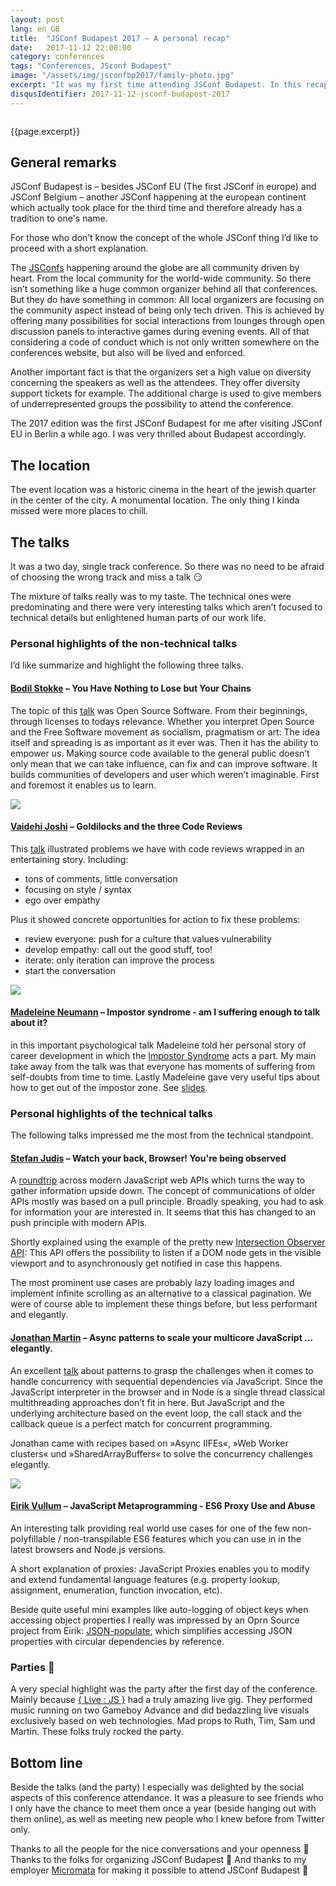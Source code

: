 ```yaml
---
layout: post
lang: en_GB
title:  "JSConf Budapest 2017 – A personal recap"
date:   2017-11-12 22:00:00
category: conferences
tags: "Conferences, JSconf Budapest"
image: "/assets/img/jsconfbp2017/family-photo.jpg"
excerpt: "It was my first time attending JSConf Budapest. In this recap I’ll summarize and highlight a few talks and try to convey the overall experience. TL;DR: It was a blast. Thanks to everyone involved :sparkling_heart:"
disqusIdentifier: 2017-11-12-jsconf-budapest-2017
---
```


<div class="float-container">
    <img src="{{page.image}}" alt="" class="float-left">
    <div>
        <p>
          {{page.excerpt}}
        </p>
    </div>
</div>


## General remarks

JSConf Budapest is – besides JSConf EU (The first JSConf in europe) and JSConf Belgium – another JSConf happening at the european continent which actually took place for the third time and therefore already has a tradition to one's name.

For those who don’t know the concept of the whole JSConf thing I’d like to proceed with a short explanation.

The [JSConfs](http://jsconf.com) happening around the globe are all community driven by heart. From the local community for the world-wide community. So there isn’t something like a huge common organizer behind all that conferences. But they do have something in common: All local organizers are focusing on the community aspect instead of being only tech driven. This is achieved by offering many possibilities for social interactions from lounges through open discussion panels to interactive games during evening events. All of that considering a code of conduct which is not only written somewhere on the conferences website, but also will be lived and enforced.

Another important fact is that the organizers set a high value on diversity concerning the speakers as well as the attendees. They offer diversity support tickets for example. The additional charge is used to give members of underrepresented groups the possibility to attend the conference.

The 2017 edition was the first JSConf Budapest for me after visiting JSConf EU in Berlin a while ago. I was very thrilled about Budapest accordingly.

## The location

The event location was a historic cinema in the heart of the jewish quarter in the center of the city. A monumental location. The only thing I kinda missed were more places to chill. 

## The talks

It was a two day, single track conference. So there was no need to be afraid of choosing the wrong track and miss a talk :smirk:

The mixture of talks really was to my taste. The technical ones were predominating and there were very interesting talks which aren’t focused to technical details but enlightened human parts of our work life.

### Personal highlights of the non-technical talks

I’d like summarize and highlight the following three talks.

####  [Bodil Stokke](https://twitter.com/bodil) – You Have Nothing to Lose but Your Chains

The topic of this [talk](https://bodil.lol/join-us-now/#0) was Open Source Software. From their beginnings, through licenses to todays relevance. Whether you interpret Open Source and the Free Software movement as socialism, pragmatism or art: The idea itself and spreading is as important as it ever was. Then it has the ability to empower us. Making source code available to the general public doesn’t only mean that we can take influence, can fix and can improve software. It builds communities of developers and user which weren’t imaginable. First and foremost it enables us to learn.

![](/assets/img/jsconfbp2017/oss.jpg)

#### [Vaidehi Joshi](https://twitter.com/vaidehijoshi) – Goldilocks and the three Code Reviews

This [talk](http://slides.com/vaidehijoshi/better-code-reviews#/) illustrated problems we have with code reviews wrapped in an entertaining story. Including:

* tons of comments, little conversation
* focusing on style / syntax
* ego over empathy

Plus it showed concrete opportunities for action to fix these problems:

* review everyone: push for a culture that values vulnerability
* develop empathy: call out the good stuff, too!
* iterate: only iteration can improve the process
* start the conversation

![](/assets/img/jsconfbp2017/reviews.jpg)

#### [Madeleine Neumann](https://twitter.com/maggysche) – Impostor syndrome - am I suffering enough to talk about it?

in this important psychological talk Madeleine told her personal story of career development in which the [Impostor Syndrome](https://medium.com/@Maggysche/impostor-syndrome-am-i-suffering-enough-to-write-about-it-5de8074f2c60) acts a part.
My main take away from the talk was that everyone has moments of suffering from self-doubts from time to time. Lastly Madeleine gave very useful tips about how to get out of the impostor zone. See [slides](https://www.slideshare.net/MadeleineNeumann/jsconf-budapest-impostor-syndrome-am-i-suffering-enough-to-talk-about-it).

### Personal highlights of the technical talks

The following talks impressed me the most from the technical standpoint.

#### [Stefan Judis](https://twitter.com/stefanjudis) – Watch your back, Browser! You're being observed

A [roundtrip](https://speakerdeck.com/stefanjudis/watch-your-back-browser-youre-being-observed) across modern JavaScript web APIs which turns the way to gather information upside down. The concept of communications of older APIs mostly was based on a pull principle. Broadly speaking, you had to ask for information your are interested in. It seems that this has changed to an push principle with modern APIs.

Shortly explained using the example of the pretty new [Intersection Observer API](https://developer.mozilla.org/en-US/docs/Web/API/Intersection_Observer_API): This API offers the possibility to listen if a DOM node gets in the visible viewport and to asynchronously get notified in case this happens.

The most prominent use cases are probably lazy loading images and implement infinite scrolling as an alternative to a classical pagination. We were of course able to implement these things before, but less performant and elegantly.

#### [Jonathan Martin](https://twitter.com/nybblr) – Async patterns to scale your multicore JavaScript … elegantly.

An excellent [talk](https://speakerdeck.com/nybblr/async-patterns-to-scale-your-multicore-javascript-dot-dot-dot-elegantly) about patterns to grasp the challenges when it comes to handle concurrency with sequential dependencies via JavaScript. Since the JavaScript interpreter in the browser and in Node is a single thread classical multithreading approaches don’t fit in here. But JavaScript and the underlying architecture based on the event loop, the call stack and the callback queue is a perfect match for concurrent programming. 

Jonathan came with recipes based on »Async IIFEs«, »Web Worker clusters« und »SharedArrayBuffers« to solve the concurrency challenges elegantly.

![](/assets/img/jsconfbp2017/concurrency.jpg)

#### [Eirik Vullum](https://twitter.com/eiriklv) – JavaScript Metaprogramming - ES6 Proxy Use and Abuse

An interesting talk providing real world use cases for one of the few non-polyfillable / non-transpilable ES6 features which you can use in in the latest browsers and Node.js versions.

A short explanation of proxies: JavaScript Proxies enables you to modify and extend fundamental language features (e.g. property lookup, assignment, enumeration, function invocation, etc).

Beside quite useful mini examples like auto-logging of object keys when accessing object properties I really was impressed by an Oprn Source project from Eirik: [JSON-populate](https://github.com/eiriklv/json-populate), which simplifies accessing JSON properties with circular dependencies by reference.

### Parties :tada:

A very special highlight was the party after the first day of the conference. Mainly because [{ Live : JS }](http://livejs.network/) had a truly amazing live gig. They performed music running on two Gameboy Advance and did bedazzling live visuals exclusively based on web technologies. Mad props to Ruth, Tim, Sam und Martin. These folks truly rocked the party.

## Bottom line

Beside the talks (and the party) I especially was delighted by the social aspects of this conference attendance. It was a pleasure to see friends who I only have the chance to meet them once a year (beside hanging out with them online), as well as meeting new people who I knew before from Twitter only. 

Thanks to all the people for the nice conversations and your openness :sparkling_heart: Thanks to the folks for organizing JSConf Budapest :sparkling_heart: And thanks to my employer [Micromata](https://www.micromata.de/) for making it possible to attend JSConf Budapest :sparkling_heart:
